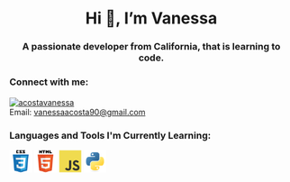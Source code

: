 <h1 align=center> Hi 👋, I’m Vanessa</h1>
<h3 align="center">A passionate developer from California, that is learning to code.</h3>

<h3 align="left">Connect with me:</h3>
<p align="left"> 
<a href="https://linkedin.com/in/acostavanessa" target="blank" ><img align="center" src="https://raw.githubusercontent.com/rahuldkjain/github-profile-readme-generator/master/src/images/icons/Social/linked-in-alt.svg" alt="acostavanessa" height="30" width="40" /></a> <br>
  Email: <a href="mailto:vanessaacosta90@gmail.com"> vanessaacosta90@gmail.com </a>

</p>

<h3 align="left">Languages and Tools I'm Currently Learning:</h3>
<div style = pointer-events:none; cursor:default;>
<p align="left"> <img src="https://raw.githubusercontent.com/devicons/devicon/master/icons/css3/css3-original-wordmark.svg" alt="css3" width="40" height="40"/> </a>  <img src="https://raw.githubusercontent.com/devicons/devicon/master/icons/html5/html5-original-wordmark.svg" alt="html5" width="40" height="40"/> </a>  <img src="https://raw.githubusercontent.com/devicons/devicon/master/icons/javascript/javascript-original.svg" alt="javascript" width="40" height="40"/> </a> <img src="https://raw.githubusercontent.com/devicons/devicon/master/icons/python/python-original.svg" alt="python" width="40" height="40"/> </a> </p> </div>
